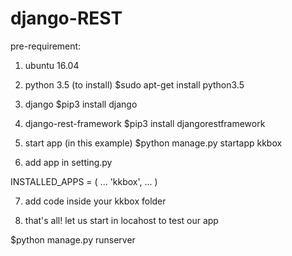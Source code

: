# django-REST

pre-requirement:

1. ubuntu 16.04

2. python 3.5 (to install)
$sudo apt-get install python3.5

3. django
$pip3 install django

4. django-rest-framework
$pip3 install djangorestframework

5. start app (in this example)
$python manage.py startapp kkbox

6. add app in setting.py 

INSTALLED_APPS = (
    ...
    'kkbox',
    ...
)

7. add code inside your kkbox folder

8. that's all! let us start in locahost to test our app

$python manage.py runserver
